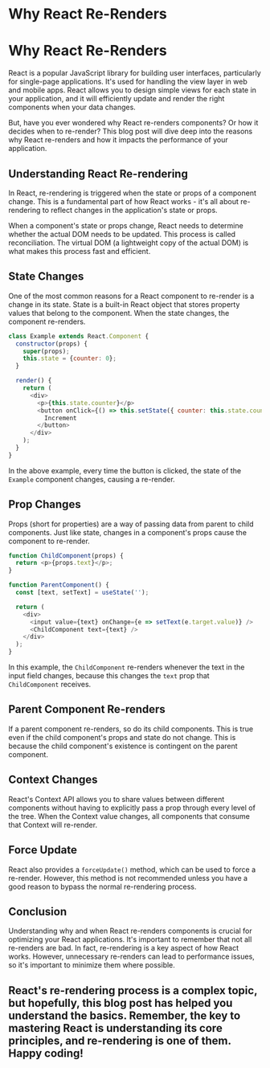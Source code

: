 # Why React Re-Renders
# Why React Re-Renders

React is a popular JavaScript library for building user interfaces, particularly for single-page applications. It's used for handling the view layer in web and mobile apps. React allows you to design simple views for each state in your application, and it will efficiently update and render the right components when your data changes. 

But, have you ever wondered why React re-renders components? Or how it decides when to re-render? This blog post will dive deep into the reasons why React re-renders and how it impacts the performance of your application.

## Understanding React Re-rendering

In React, re-rendering is triggered when the state or props of a component change. This is a fundamental part of how React works - it's all about re-rendering to reflect changes in the application's state or props. 

When a component's state or props change, React needs to determine whether the actual DOM needs to be updated. This process is called reconciliation. The virtual DOM (a lightweight copy of the actual DOM) is what makes this process fast and efficient.

## State Changes

One of the most common reasons for a React component to re-render is a change in its state. State is a built-in React object that stores property values that belong to the component. When the state changes, the component re-renders.

```javascript
class Example extends React.Component {
  constructor(props) {
    super(props);
    this.state = {counter: 0};
  }

  render() {
    return (
      <div>
        <p>{this.state.counter}</p>
        <button onClick={() => this.setState({ counter: this.state.counter + 1 })}>
          Increment
        </button>
      </div>
    );
  }
}
```

In the above example, every time the button is clicked, the state of the `Example` component changes, causing a re-render.

## Prop Changes

Props (short for properties) are a way of passing data from parent to child components. Just like state, changes in a component's props cause the component to re-render.

```javascript
function ChildComponent(props) {
  return <p>{props.text}</p>;
}

function ParentComponent() {
  const [text, setText] = useState('');

  return (
    <div>
      <input value={text} onChange={e => setText(e.target.value)} />
      <ChildComponent text={text} />
    </div>
  );
}
```

In this example, the `ChildComponent` re-renders whenever the text in the input field changes, because this changes the `text` prop that `ChildComponent` receives.

## Parent Component Re-renders

If a parent component re-renders, so do its child components. This is true even if the child component's props and state do not change. This is because the child component's existence is contingent on the parent component.

## Context Changes

React's Context API allows you to share values between different components without having to explicitly pass a prop through every level of the tree. When the Context value changes, all components that consume that Context will re-render.

## Force Update

React also provides a `forceUpdate()` method, which can be used to force a re-render. However, this method is not recommended unless you have a good reason to bypass the normal re-rendering process.

## Conclusion

Understanding why and when React re-renders components is crucial for optimizing your React applications. It's important to remember that not all re-renders are bad. In fact, re-rendering is a key aspect of how React works. However, unnecessary re-renders can lead to performance issues, so it's important to minimize them where possible.

React's re-rendering process is a complex topic, but hopefully, this blog post has helped you understand the basics. Remember, the key to mastering React is understanding its core principles, and re-rendering is one of them. Happy coding!
---

